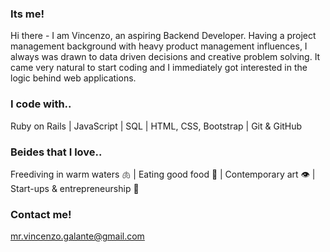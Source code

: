 ### Its me!
Hi there - I am Vincenzo, an aspiring Backend Developer. Having a project management background with heavy product management influences, I always was drawn to data driven decisions and creative problem solving. It came very natural to start coding and I immediately got interested in the logic behind web applications.

### I code with..
Ruby on Rails | JavaScript | SQL | HTML, CSS, Bootstrap | Git & GitHub

### Beides that I love..
Freediving in warm waters 🫁 | Eating good food 👄 | Contemporary art 👁 | Start-ups & entrepreneurship 🧠

### Contact me!
mr.vincenzo.galante@gmail.com
